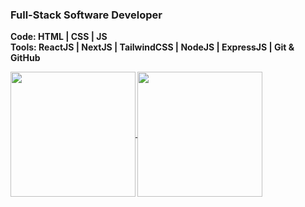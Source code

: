 ### Full-Stack Software Developer

<b>Code: HTML | CSS | JS</b>
<br>
<b>Tools: ReactJS | NextJS | TailwindCSS | NodeJS | ExpressJS | Git & GitHub

<a href="https://github.com/stephenwayar">
  <img align="center" height="200px" src="https://github-readme-stats.vercel.app/api?username=stephenwayar" />
</a>
<a href="https://github.com/stephenwayar">
  <img align="center" height="200px" src="https://github-readme-stats.vercel.app/api/top-langs/?username=stephenwayar" />
</a>
